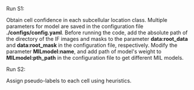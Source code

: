 Run S1:

Obtain cell confidence in each subcellular location class. Multiple parameters for model are saved in the configuration file **./configs/config.yaml**. 
Before running the code, add the absolute path of the directory of the IF images and masks to the parameter **data:root_data** and **data:root_mask**  in the configuration file, respectively. 
Modify the parameter **MILmodel:name**, and add path of model's weight to **MILmodel:pth_path** in the configuration file to get different MIL models. 

Run S2:

Assign pseudo-labels to each cell using heuristics.
